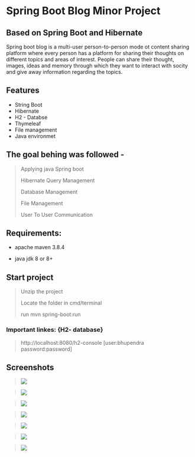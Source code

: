 # Spring Boot Blog Minor Project
## Based on Spring Boot and Hibernate

Spring boot blog is a multi-user person-to-person mode ot content sharing platform where every person has a platform for sharing their thoughts on different topics and areas of interest. People can share their thought, images, ideas and memory through which they want to interact with socity and give away information regarding the topics.

## Features

- String Boot
- Hibernate
- H2 - Databse
- Thymeleaf
- File management
- Java environmet

## The goal behing was followed -

> Applying java Spring boot
> 
> Hibernate Query Management
> 
> Database Management
> 
> File Management
> 
> User To User Communication


## Requirements:
* apache maven 3.8.4

* java jdk 8 or 8+

## Start project

> Unzip the project
>
> Locate the folder in cmd/terminal
>
>run mvn spring-boot:run


### Important linkes: {H2- database}

> http://localhost:8080/h2-console [user:bhupendra password:password]
> 
## Screenshots

> <img src="./Screenshoot/screencapture-localhost-8080-index-2022-10-30-22_00_50.png"></img>

> <img src="./Screenshoot/screencapture-localhost-8080-about-2022-10-30-22_01_17.png"></img>

> <img src="./Screenshoot/screencapture-localhost-8080-blog-2022-10-30-22_01_35.png"></img>

> <img src="./Screenshoot/screencapture-localhost-8080-blog-42-2022-10-30-22_03_08.png"></img>

> <img src="./Screenshoot/screencapture-localhost-8080-categories-Architecture-2022-10-30-22_03_27.png"></img>

> <img src="./Screenshoot/screencapture-localhost-8080-contact-2022-10-30-22_01_43.png"></img>

> <img src="./Screenshoot/screencapture-localhost-8080-user-2022-10-30-22_01_54.png"></img>
